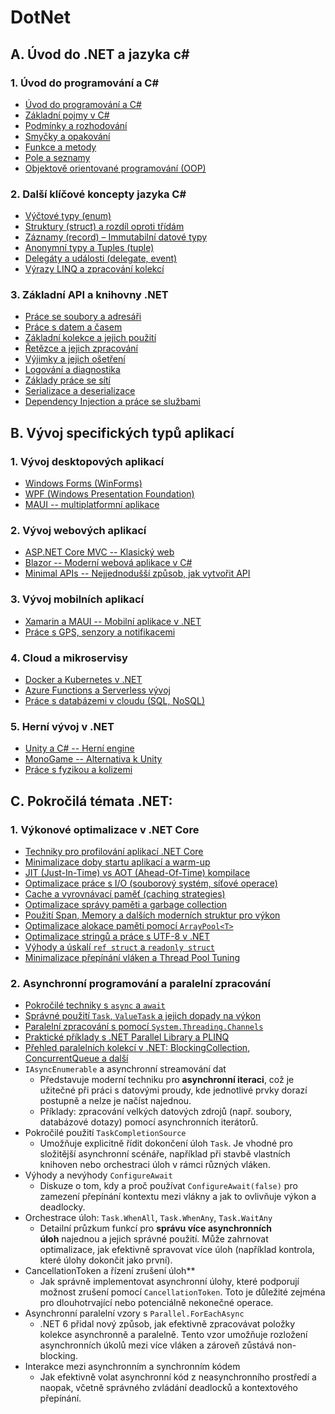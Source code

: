 # DotNet

## A. Úvod do .NET a jazyka c#

### **1\. Úvod do programování a C#**

-   [Úvod do programování a C#](A1/Intro.md)
-   [Základní pojmy v C#](A1/Concepts.md)
-   [Podmínky a rozhodování](A1/Branching.md)
-   [Smyčky a opakování](A1/Loops.md)
-   [Funkce a metody](A1/Methods.md)
-   [Pole a seznamy](A1/Lists.md)
-   [Objektově orientované programování (OOP)](A1/OOP.md)

### **2\. Další klíčové koncepty jazyka C#**

-   [Výčtové typy (enum)](A2/enum.md)
-   [Struktury (struct) a rozdíl oproti třídám](A2/struct.md)
-   [Záznamy (record) – Immutabilní datové typy](A2/record.md)
-   [Anonymní typy a Tuples (tuple)](A2/)
-   [Delegáty a události (delegate, event)](A2/)
-   [Výrazy LINQ a zpracování kolekcí](A2/)

### **3\. Základní API a knihovny .NET**

-   [Práce se soubory a adresáři](A3/File_IO.md)  
-   [Práce s datem a časem](A3/DateTime.md)  
-   [Základní kolekce a jejich použití](A3/Collections.md)  
-   [Řetězce a jejich zpracování](A3/Strings.md)  
-   [Výjimky a jejich ošetření](A3/Exceptions.md)  
-   [Logování a diagnostika](A3/Logging.md)  
-   [Základy práce se sítí](A3/Networking.md)  
-   [Serializace a deserializace](A3/Serialization.md)  
-   [Dependency Injection a práce se službami](A3/DependencyInjection.md)  

## B. Vývoj specifických typů aplikací

### **1. Vývoj desktopových aplikací**  

-   [Windows Forms (WinForms)](B1/WinForms.md)  
-   [WPF (Windows Presentation Foundation)](B1/WPF.md)  
-   [MAUI -- multiplatformní aplikace](B1/MAUI.md)

### **2. Vývoj webových aplikací**  

-   [ASP.NET Core MVC -- Klasický web](B2/ASP_NET_MVC.md)  
-   [Blazor -- Moderní webová aplikace v C#](B2/Blazor.md)  
-   [Minimal APIs -- Nejjednodušší způsob, jak vytvořit API](B2/MinimalAPI.md)

### **3. Vývoj mobilních aplikací**  

-   [Xamarin a MAUI -- Mobilní aplikace v .NET](B3/Xamarin.md)  
-   [Práce s GPS, senzory a notifikacemi](B3/Mobile_Features.md)

### **4. Cloud a mikroservisy**  

-   [Docker a Kubernetes v .NET](B4/Docker_Kubernetes.md)  
-   [Azure Functions a Serverless vývoj](B4/Azure_Functions.md)  
-   [Práce s databázemi v cloudu (SQL, NoSQL)](B4/Cloud_Databases.md)

### **5. Herní vývoj v .NET**  

-   [Unity a C# -- Herní engine](B5/Unity.md)  
-   [MonoGame -- Alternativa k Unity](B5/MonoGame.md)  
-   [Práce s fyzikou a kolizemi](B5/GamePhysics.md)

## C. Pokročilá témata .NET:

### 1\. **Výkonové optimalizace v .NET Core**

-   [Techniky pro profilování aplikací .NET Core](C1/Profilovani_aplikaci.md)
-   [Minimalizace doby startu aplikací a warm-up](C1/Minimalizace_doby_startu_aplikace.md)
-   [JIT (Just-In-Time) vs AOT (Ahead-Of-Time) kompilace](C1/JIT_AOT.md)
-   [Optimalizace práce s I/O (souborový systém, síťové operace)](C1/Optimalizace_IO.md)
-   [Cache a vyrovnávací paměť (caching strategies)](C1/Cache.md)
-   [Optimalizace správy paměti a garbage collection](C1/Sprava_pameti.md)
-   [Použití Span<T>, Memory<T> a dalších moderních struktur pro výkon](C1/Span_Memory.md)
-   [Optimalizace alokace paměti pomocí `ArrayPool<T>`](C1/ArrayPool.md)
-   [Optimalizace stringů a práce s UTF-8 v .NET](C1/Stringy_utf8.md)
-   [Výhody a úskalí `ref struct` a `readonly struct`](C1/Struct.md)
-   [Minimalizace přepínání vláken a Thread Pool Tuning](C1/Prepinani_vlaken.md)
      
### 2\. **Asynchronní programování a paralelní zpracování**

-   [Pokročilé techniky s `async` a `await`](C2/Async_await.md)
-   [Správné použití `Task`, `ValueTask` a jejich dopady na výkon](C2/Task_ValueTask.md)
-   [Paralelní zpracování s pomocí `System.Threading.Channels`](C2/Paralelni_zpracovani_Channels.md)
-   [Praktické příklady s .NET Parallel Library a PLINQ](C2/TPL_PLINQ.md)
-   [Přehled paralelních kolekcí v .NET: BlockingCollection, ConcurrentQueue a další](C2/Paralelni_kolekce.md)
-   `IAsyncEnumerable` a asynchronní streamování dat
    -   Představuje moderní techniku pro **asynchronní iteraci**, což je užitečné při práci s datovými proudy, kde jednotlivé prvky dorazí postupně a nelze je načíst najednou.
    -   Příklady: zpracování velkých datových zdrojů (např. soubory, databázové dotazy) pomocí asynchronních iterátorů.
-   Pokročilé použití `TaskCompletionSource`
    -   Umožňuje explicitně řídit dokončení úloh `Task`. Je vhodné pro složitější asynchronní scénáře, například při stavbě vlastních knihoven nebo orchestraci úloh v rámci různých vláken.
-   Výhody a nevýhody `ConfigureAwait`
    -   Diskuze o tom, kdy a proč používat `ConfigureAwait(false)` pro zamezení přepínání kontextu mezi vlákny a jak to ovlivňuje výkon a deadlocky.
-   Orchestrace úloh: `Task.WhenAll`, `Task.WhenAny`, `Task.WaitAny`
    -   Detailní průzkum funkcí pro **správu více asynchronních úloh** najednou a jejich správné použití. Může zahrnovat optimalizace, jak efektivně spravovat více úloh (například kontrola, které úlohy dokončit jako první).
-   CancellationToken a řízení zrušení úloh**
    -   Jak správně implementovat asynchronní úlohy, které podporují možnost zrušení pomocí `CancellationToken`. Toto je důležité zejména pro dlouhotrvající nebo potenciálně nekonečné operace.
-   Asynchronní paralelní vzory s `Parallel.ForEachAsync`
    -   .NET 6 přidal nový způsob, jak efektivně zpracovávat položky kolekce asynchronně a paralelně. Tento vzor umožňuje rozložení asynchronních úkolů mezi více vláken a zároveň zůstává non-blocking.
-   Interakce mezi asynchronním a synchronním kódem
    -   Jak efektivně volat asynchronní kód z neasynchronního prostředí a naopak, včetně správného zvládání deadlocků a kontextového přepínání.
